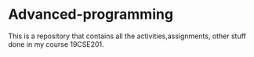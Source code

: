 # Advanced-programming
This is a repository that contains all the activities,assignments, other stuff done in my course 19CSE201.

